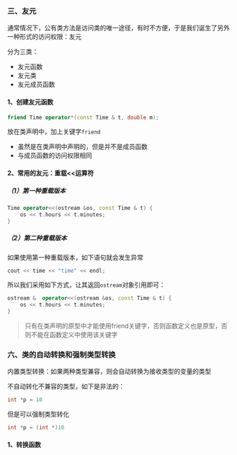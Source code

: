 ### 三、友元

通常情况下，公有类方法是访问类的唯一途径，有时不方便，于是我们诞生了另外一种形式的访问权限：友元

分为三类：

- 友元函数
- 友元类
- 友元成员函数

#### 1、创建友元函数

```c++
friend Time operator*(const Time & t, double m);
```

放在类声明中，加上关键字`friend`

- 虽然是在类声明中声明的，但是并不是成员函数
- 与成员函数的访问权限相同



#### 2、常用的友元：重载<<运算符

##### （1）第一种重载版本

```c++
Time operator<<(ostream &os, const Time & t) {
    os << t.hours << t.minutes;
}
```

##### （2）第二种重载版本

如果使用第一种重载版本，如下语句就会发生异常

```c++
cout << time << "time" << endl;
```

所以我们采用如下方式，让其返回`ostream`对象引用即可：

```c++
ostream &  operator<<(ostream &os, const Time & t) {
    os << t.hours << t.minutes;
}
```



> 只有在类声明的原型中才能使用friend关键字，否则函数定义也是原型，否则不能在函数定义中使用该关键字



### 六、类的自动转换和强制类型转换

内置类型转换：如果两种类型兼容，则会自动转换为接收类型的变量的类型

不自动转化不兼容的类型，如下是非法的：

```c++
int *p = 10
```

但是可以强制类型转化

```c++
int *p = (int *)10
```

#### 1、转换函数

